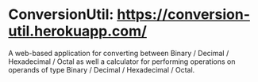 # ConversionUtil: https://conversion-util.herokuapp.com/
A web-based application for converting between Binary / Decimal / Hexadecimal / Octal as well a calculator for performing operations on operands of type Binary / Decimal / Hexadecimal / Octal.
